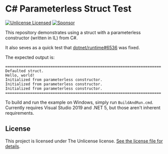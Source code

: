 # C# Parameterless Struct Test

[![Unlicense Licensed](https://img.shields.io/github/license/pathogenplayground/csharpparameterlessstruct?style=flat-square)](LICENSE.txt)
[![Sponsor](https://img.shields.io/badge/sponsor-%E2%9D%A4-lightgrey?logo=github&style=flat-square)](https://github.com/sponsors/PathogenDavid)

This repository demonstrates using a struct with a parameterless constructor (written in IL) from C#.

It also seves as a quick test that [dotnet/runtime#6536](https://github.com/dotnet/runtime/issues/6536) was fixed.

The expected output is:

```
=====================================================================
Defaulted struct.
Hello, world!
Initialized from parameterless constructor.
Initialized from parameterless constructor.
Initialized from parameterless constructor.
=====================================================================
```

To build and run the example on Windows, simply run `BuildAndRun.cmd`. Currently requires Visual Studio 2019 and .NET 5, but those aren't inherent requirements.

## License

This project is licensed under The Unlicense license. [See the license file for details](LICENSE.txt).
